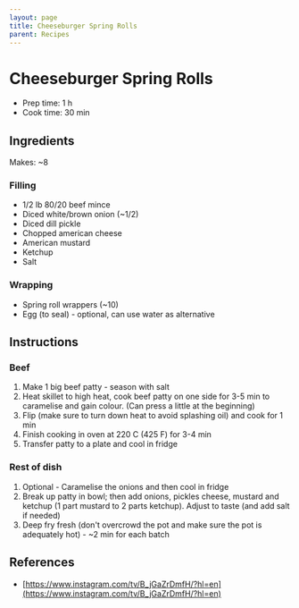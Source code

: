 ```yaml
---
layout: page
title: Cheeseburger Spring Rolls
parent: Recipes
---
```


# Cheeseburger Spring Rolls

- Prep time: 1 h
- Cook time: 30 min

## Ingredients

Makes: ~8

### Filling

- 1/2 lb 80/20 beef mince
- Diced white/brown onion (~1/2)
- Diced dill pickle
- Chopped american cheese
- American mustard
- Ketchup
- Salt

### Wrapping

- Spring roll wrappers (~10)
- Egg (to seal) - optional, can use water as alternative

## Instructions

### Beef

1. Make 1 big beef patty - season with salt
2. Heat skillet to high heat, cook beef patty on one side for 3-5 min to caramelise and gain colour. (Can press a little at the beginning)
3. Flip (make sure to turn down heat to avoid splashing oil) and cook for 1 min
4. Finish cooking in oven at 220 C (425 F) for 3-4 min
5. Transfer patty to a plate and cool in fridge

### Rest of dish

1. Optional - Caramelise the onions and then cool in fridge
2. Break up patty in bowl; then add onions, pickles cheese, mustard and ketchup (1 part mustard to 2 parts ketchup). Adjust to taste (and add salt if needed)
3. Deep fry fresh (don't overcrowd the pot and make sure the pot is adequately hot) - ~2 min for each batch

## References

- [https://www.instagram.com/tv/B_jGaZrDmfH/?hl=en](https://www.instagram.com/tv/B_jGaZrDmfH/?hl=en)
